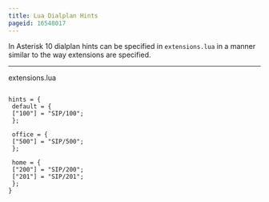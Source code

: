 ```yaml
---
title: Lua Dialplan Hints
pageid: 16548017
---
```


In Asterisk 10 dialplan hints can be specified in `extensions.lua` in a manner similar to the way extensions are specified.




---

  
extensions.lua  

```

hints = {
 default = {
 ["100"] = "SIP/100";
 };

 office = {
 ["500"] = "SIP/500";
 };

 home = {
 ["200"] = "SIP/200";
 ["201"] = "SIP/201";
 };
}

```

